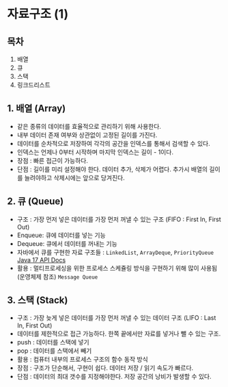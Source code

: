 # 자료구조 (1)

## 목차
1. 배열
2. 큐
3. 스택
4. 링크드리스트

## 1. 배열 (Array)
- 같은 종류의 데이터를 효율적으로 관리하기 위해 사용한다. 
- 내부 데이터 존재 여부와 상관없이 고정된 길이를 가진다.
- 데이터를 순차적으로 저장하여 각각의 공간을 인덱스를 통해서 검색할 수 있다. 
- 인덱스는 언제나 0부터 시작하며 마지막 인덱스는 길이 - 1이다.
- 장점 : 빠른 접근이 가능하다. 
- 단점 : 길이를 미리 설정해야 한다. 데이터 추가, 삭제가 어렵다. 추가시 배열의 길이를 늘려야하고 삭제시에는 앞으로 당겨진다.

## 2. 큐 (Queue)
- 구조 : 가장 먼저 넣은 데이터를 가장 먼저 꺼낼 수 있는 구조 (FIFO : First In, First Out)
- Enqueue: 큐에 데이터를 넣는 기능
- Dequeue: 큐에서 데이터를 꺼내는 기능
- 자바에서 큐를 구현한 자료 구조들 : ``LinkedList``, ``ArrayDeque``, ``PriorityQueue`` [Java 17 API Docs](https://docs.oracle.com/en/java/javase/17/docs/api/java.base/java/util/Queue.html)
- 활용 : 멀티프로세싱을 위한 프로세스 스케쥴링 방식을 구현하기 위해 많이 사용됨 (운영체제 참조) ``Message Queue``

## 3. 스택 (Stack)
- 구조 : 가장 늦게 넣은 데이터를 가장 먼저 꺼낼 수 있는 데이터 구조 (LIFO : Last In, First Out)
- 데이터를 제한적으로 접근 가능하다. 한쪽 끝에서만 자료를 넣거나 뺄 수 있는 구조. 
- push : 데이터를 스택에 넣기
- pop : 데이터를 스택에서 빼기
- 활용 : 컴퓨터 내부의 프로세스 구조의 함수 동작 방식
- 장점 : 구조가 단순해서, 구현이 쉽다. 데이터 저장 / 읽기 속도가 빠르다.
- 단점 : 데이터의 최대 갯수를 지정해야한다. 저장 공간의 낭비가 발생할 수 있다.


